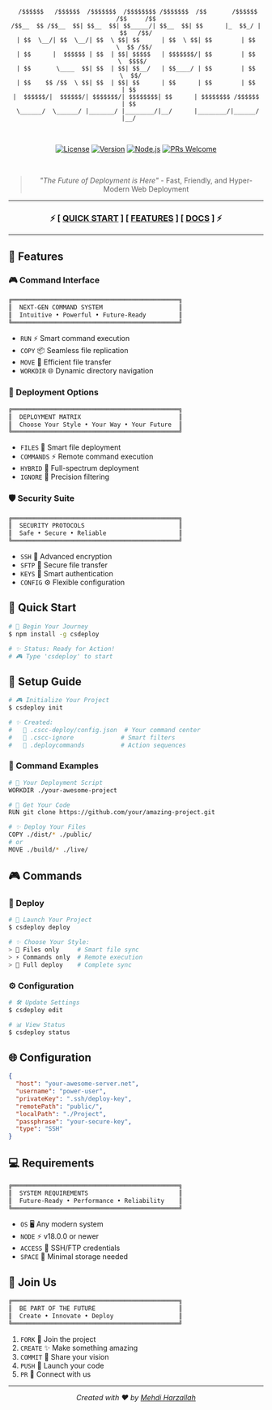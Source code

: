 <div align="center">

```
 /$$$$$$   /$$$$$$  /$$$$$$$  /$$$$$$$$ /$$$$$$$  /$$       /$$$$$$  /$$     /$$
/$$__  $$ /$$__  $$| $$__  $$| $$_____/| $$__  $$| $$      |_  $$_/ |  $$   /$$/
| $$  \__/| $$  \__/| $$  \ $$| $$      | $$  \ $$| $$        | $$    \  $$ /$$/ 
| $$      |  $$$$$$ | $$  | $$| $$$$$   | $$$$$$$/| $$        | $$     \  $$$$/  
| $$       \____  $$| $$  | $$| $$__/   | $$____/ | $$        | $$      \  $$/   
| $$    $$ /$$  \ $$| $$  | $$| $$      | $$      | $$        | $$       | $$    
|  $$$$$$/|  $$$$$$/| $$$$$$$/| $$$$$$$$| $$      | $$$$$$$$ /$$$$$$     | $$    
 \______/  \______/ |_______/ |________/|__/      |________/|______/     |__/    
```

<br>

[![License](https://img.shields.io/badge/%F0%9F%94%AE_License-MIT-f450e5.svg?style=for-the-badge)](LICENSE)
[![Version](https://img.shields.io/badge/%F0%9F%92%AB_Version-1.2.3-4deeea.svg?style=for-the-badge)](package.json)
[![Node.js](https://img.shields.io/badge/%F0%9F%8C%9F_Node-%3E%3D%2018.0.0-66ff66.svg?style=for-the-badge)](https://nodejs.org)
[![PRs Welcome](https://img.shields.io/badge/%F0%9F%92%AB_PRs-welcome-ff69b4.svg?style=for-the-badge)](http://makeapullrequest.com)

<br>

> *"The Future of Deployment is Here"* - Fast, Friendly, and Hyper-Modern Web Deployment

</div>

---

<div align="center">

### ⚡ [ [QUICK START](#-quick-start) ] [ [FEATURES](#-features) ] [ [DOCS](#-docs) ] ⚡

</div>

---

## 🌟 Features

### 🎮 Command Interface

```css
╔══════════════════════════════════════════════╗
║  NEXT-GEN COMMAND SYSTEM                     ║
║  Intuitive • Powerful • Future-Ready         ║
╚══════════════════════════════════════════════╝
```

- `RUN` ⚡ Smart command execution
- `COPY` 📦 Seamless file replication
- `MOVE` 🚀 Efficient file transfer
- `WORKDIR` 🌐 Dynamic directory navigation

### 🎯 Deployment Options

```css
╔══════════════════════════════════════════════╗
║  DEPLOYMENT MATRIX                           ║
║  Choose Your Style • Your Way • Your Future  ║
╚══════════════════════════════════════════════╝
```

- `FILES` 📂 Smart file deployment
- `COMMANDS` ⚡ Remote command execution
- `HYBRID` 🔄 Full-spectrum deployment
- `IGNORE` 🎯 Precision filtering

### 🛡️ Security Suite

```css
╔══════════════════════════════════════════════╗
║  SECURITY PROTOCOLS                          ║
║  Safe • Secure • Reliable                    ║
╚══════════════════════════════════════════════╝
```

- `SSH` 🔐 Advanced encryption
- `SFTP` 📡 Secure file transfer
- `KEYS` 🔑 Smart authentication
- `CONFIG` ⚙️ Flexible configuration

## 🚀 Quick Start

```bash
# 🌟 Begin Your Journey
$ npm install -g csdeploy

# ✨ Status: Ready for Action!
# 🎮 Type 'csdeploy' to start
```

## 💫 Setup Guide

```bash
# 🎮 Initialize Your Project
$ csdeploy init

# ✨ Created:
#   📁 .cscc-deploy/config.json  # Your command center
#   📝 .cscc-ignore             # Smart filters
#   🎯 .deploycommands          # Action sequences
```

### 📝 Command Examples

```bash
# 🌟 Your Deployment Script
WORKDIR ./your-awesome-project

# 🚀 Get Your Code
RUN git clone https://github.com/your/amazing-project.git

# ✨ Deploy Your Files
COPY ./dist/* ./public/
# or
MOVE ./build/* ./live/
```

## 🎮 Commands

### 🚀 Deploy

```bash
# 🌟 Launch Your Project
$ csdeploy deploy

# ✨ Choose Your Style:
> 📂 Files only     # Smart file sync
> ⚡ Commands only  # Remote execution
> 🔄 Full deploy    # Complete sync
```

### ⚙️ Configuration

```bash
# 🛠️ Update Settings
$ csdeploy edit

# 📊 View Status
$ csdeploy status
```

## 🌐 Configuration

```json
{
  "host": "your-awesome-server.net",
  "username": "power-user",
  "privateKey": ".ssh/deploy-key",
  "remotePath": "public/",
  "localPath": "./Project",
  "passphrase": "your-secure-key",
  "type": "SSH"
}
```

## 💻 Requirements

```css
╔══════════════════════════════════════════════╗
║  SYSTEM REQUIREMENTS                         ║
║  Future-Ready • Performance • Reliability    ║
╚══════════════════════════════════════════════╝
```

- `OS` 🖥️ Any modern system
- `NODE` ⚡ v18.0.0 or newer
- `ACCESS` 🔑 SSH/FTP credentials
- `SPACE` 💾 Minimal storage needed

## 🌟 Join Us

```css
╔══════════════════════════════════════════════╗
║  BE PART OF THE FUTURE                       ║
║  Create • Innovate • Deploy                  ║
╚══════════════════════════════════════════════╝
```

1. `FORK` 🌟 Join the project
2. `CREATE` ✨ Make something amazing
3. `COMMIT` 💫 Share your vision
4. `PUSH` 🚀 Launch your code
5. `PR` 🎯  Connect with us

---

<div align="center">

_Created with ❤️ by [Mehdi Harzallah](https://github.com/opestro)_

</div>
